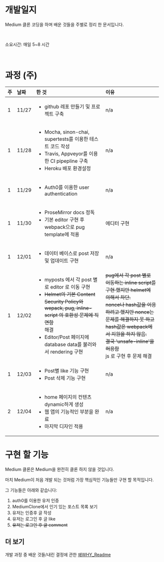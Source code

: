 # 개발일지

Medium 클론 코딩을 하며 배운 것들을 주별로 정리 한 문서입니다. 

<br>

소요시간: 매일 5~8 시간

<br>


# 과정 (주)

|주|날짜|한 것|이유|
|:-|:--|:----|:---|
|1|11/27|<ul><li>github 레포 만들기 및 프로젝트 구축</li></ul>|n/a|
|1|11/28|<ul><li>Mocha, sinon-chai, supertests를 이용한 테스트 코드 작성</li><li>Travis, Appveyor를 이용한 CI pipepline 구축</li><li>Heroku 배포 환경설정</li></ul>|n/a|
|1|11/29|<ul><li>Auth0를 이용한 user authentication</li></ul>|n/a|
|1|11/30|<ul><li>ProseMirror docs 정독</li><li>기본 editor 구현 후 webpack으로 pug template에 적용</li></ul>|에디터 구현|
|1|12/01|<ul><li>데이터 베이스로 post 저장 및 업데이트 구현</li></ul>|n/a|
|1|12/02|<ul><li>myposts 에서 각 post 별로 editor 로 이동 구현</li><li>~~Helmet의 기본 Content Security Policy와 wepack, pug, inline-script 의 호환성 문제에 직면함~~<br>해결</li><li>Editor/Post 페이지에 database data를 불러와서 rendering 구현</li><ul>|~~pug에서 각 post 별로 이동하는 inline script를 구현 했지만 helmet에 의해서 차단.<br> nonce나 hash값을 이용하려고 했지만 nonce는 문제를 해결하지 못 하고 hash값은 webpack에서 지원을 하지 않음.<br>결국 'unsafe-inline'을 허용함~~ <br>js 로 구현 후 문제 해결|
|1|12/03|<ul><li>Post별 like 기능 구현</li><li>Post 삭제 기능 구현</li></ul>|n/a|
|2|12/04|<ul><li>home 페이지의 컨텐츠 dynamic하게 생성</li><li>웹 앱의 기능적인 부분을 완료</li><li>마지막 디자인 적용</li></ul>|n/a|


# 구현 할 기능

Medium 클론은 Medium을 완전히 클론 하지 않을 것입니다. 

마치 Medium이 처음 개발 되는 것처럼 가장 핵심적인 기능들만 구현 할 목적입니다. 

그 기능들은 아래와 같습니다:

1. auth0를 이용한 유저 인증 
2. MediumClone에서 인기 있는 포스트 목록 보기
3. 유저는 인증후 글 작성
4. 유저는 로그인 후 글 like
5. ~~유저는 로그인 후 글 comment~~

## 더 보기

개발 과정 중 배운 것들/내린 결정에 관한 [왜WHY_Readme](https://www.github.com/json9512/mediumclone/blob/master/WHY_kr.md)
